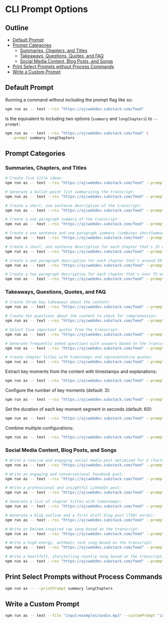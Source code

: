 # CLI Prompt Options

## Outline

- [Default Prompt](#default-prompt)
- [Prompt Categories](#prompt-categories)
  - [Summaries, Chapters, and Titles](#summaries-chapters-and-titles)
  - [Takeaways, Questions, Quotes, and FAQ](#takeaways-questions-quotes-and-faq)
  - [Social Media Content, Blog Posts, and Songs](#social-media-content-blog-posts-and-songs)
- [Print Select Prompts without Process Commands](#print-select-prompts-without-process-commands)
- [Write a Custom Prompt](#write-a-custom-prompt)

## Default Prompt

Running a command without including the prompt flag like so:

```bash
npm run as -- text --rss "https://ajcwebdev.substack.com/feed"
```

Is the equivalent to including two options (`summary` and `longChapters`) to `--prompt`:

```bash
npm run as -- text --rss "https://ajcwebdev.substack.com/feed" \
  --prompt summary longChapters
```

## Prompt Categories

### Summaries, Chapters, and Titles

```bash
# Create five title ideas:
npm run as -- text --rss "https://ajcwebdev.substack.com/feed" --prompt titles

# Generate a bullet-point list summarizing the transcript:
npm run as -- text --rss "https://ajcwebdev.substack.com/feed" --prompt bulletPoints

# Create a short, one sentence description of the transcript:
npm run as -- text --rss "https://ajcwebdev.substack.com/feed" --prompt shortSummary

# Create a one paragraph summary of the transcript:
npm run as -- text --rss "https://ajcwebdev.substack.com/feed" --prompt longSummary

# Create a one sentence and one paragraph summary (combines shortSummary and longSummary):
npm run as -- text --rss "https://ajcwebdev.substack.com/feed" --prompt summary

# Create a short, one sentence description for each chapter that's 25 words or shorter.
npm run as -- text --rss "https://ajcwebdev.substack.com/feed" --prompt shortChapters

# Create a one paragraph description for each chapter that's around 50 words.
npm run as -- text --rss "https://ajcwebdev.substack.com/feed" --prompt mediumChapters

# Create a two paragraph description for each chapter that's over 75 words.
npm run as -- text --rss "https://ajcwebdev.substack.com/feed" --prompt longChapters
```

### Takeaways, Questions, Quotes, and FAQ

```bash
# Create three key takeaways about the content:
npm run as -- text --rss "https://ajcwebdev.substack.com/feed" --prompt takeaways

# Create ten questions about the content to check for comprehension:
npm run as -- text --rss "https://ajcwebdev.substack.com/feed" --prompt questions

# Select five important quotes from the transcript:
npm run as -- text --rss "https://ajcwebdev.substack.com/feed" --prompt quotes

# Generate frequently asked questions with answers based on the transcript:
npm run as -- text --rss "https://ajcwebdev.substack.com/feed" --prompt faq

# Create chapter titles with timestamps and representative quotes:
npm run as -- text --rss "https://ajcwebdev.substack.com/feed" --prompt chapterTitlesAndQuotes
```

Extract key moments from the content with timestamps and explanations:

```bash
npm run as -- text --rss "https://ajcwebdev.substack.com/feed" --prompt keyMoments --chatgpt
```

Configure the number of key moments (default: 3):

```bash
npm run as -- text --rss "https://ajcwebdev.substack.com/feed" --prompt keyMoments --keyMomentsCount 5 --chatgpt
```

Set the duration of each key moment segment in seconds (default: 60):

```bash
npm run as -- text --rss "https://ajcwebdev.substack.com/feed" --prompt keyMoments --keyMomentDuration 90 --chatgpt
```

Combine multiple configurations:

```bash
npm run as -- text --rss "https://ajcwebdev.substack.com/feed" --prompt keyMoments --keyMomentsCount 2 --keyMomentDuration 60 --claude
```

### Social Media Content, Blog Posts, and Songs

```bash
# Write a concise and engaging social media post optimized for X (Twitter):
npm run as -- text --rss "https://ajcwebdev.substack.com/feed" --prompt x

# Write an engaging and conversational Facebook post:
npm run as -- text --rss "https://ajcwebdev.substack.com/feed" --prompt facebook

# Write a professional and insightful LinkedIn post:
npm run as -- text --rss "https://ajcwebdev.substack.com/feed" --prompt linkedin

# Generate a list of chapter titles with timestamps:
npm run as -- text --rss "https://ajcwebdev.substack.com/feed" --prompt chapterTitles

# Generate a blog outline and a first draft blog post (750+ words):
npm run as -- text --rss "https://ajcwebdev.substack.com/feed" --prompt blog

# Write an Eminem-inspired rap song based on the transcript:
npm run as -- text --rss "https://ajcwebdev.substack.com/feed" --prompt rapSong

# Write a high-energy, anthemic rock song based on the transcript:
npm run as -- text --rss "https://ajcwebdev.substack.com/feed" --prompt rockSong

# Write a heartfelt, storytelling country song based on the transcript:
npm run as -- text --rss "https://ajcwebdev.substack.com/feed" --prompt countrySong
```

## Print Select Prompts without Process Commands

```bash
npm run as -- --printPrompt summary longChapters
```

## Write a Custom Prompt

```bash
npm run as -- text --file "input/examples/audio.mp3" --customPrompt "input/examples/custom-prompt.md" --chatgpt
```